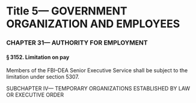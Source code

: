 
# Title 5— GOVERNMENT ORGANIZATION AND EMPLOYEES
### CHAPTER 31— AUTHORITY FOR EMPLOYMENT
#### § 3152. Limitation on pay

Members of the FBI–DEA Senior Executive Service shall be subject to the limitation under section 5307.

SUBCHAPTER IV— TEMPORARY ORGANIZATIONS ESTABLISHED BY LAW OR EXECUTIVE ORDER
